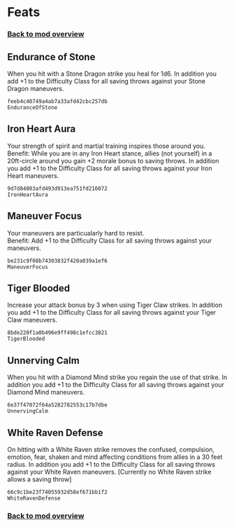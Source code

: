 # Feats

### [Back to mod overview](./README.md)

## Endurance of Stone

When you hit with a Stone Dragon strike you heal for 1d6. In addition you add +1 to the Difficulty Class for all saving throws against your Stone Dragon maneuvers.

`feeb4c40749a4ab7a33afd42cbc257db`  
`EnduranceOfStone`  

## Iron Heart Aura

Your strength of spirit and martial training inspires those around you.  
Benefit: While you are in any Iron Heart stance, allies (not yourself) in a 20ft-circle around you gain +2 morale bonus to saving throws. In addition you add +1 to the Difficulty Class for all saving throws against your Iron Heart maneuvers.

`9d7d84803afd493d913ea751fd216072`  
`IronHeartAura`  

## Maneuver Focus

Your maneuvers are particualarly hard to resist.  
Benefit: Add +1 to the Difficulty Class for all saving throws against your maneuvers.

`be231c9f08b74303832f420a039a1ef6`  
`ManeuverFocus`  

## Tiger Blooded

Increase your attack bonus by 3 when using Tiger Claw strikes. In addition you add +1 to the Difficulty Class for all saving throws against your Tiger Claw maneuvers.

`8bde220f1a0b496e9ff498c1efcc3821`  
`TigerBlooded`  

## Unnerving Calm

When you hit with a Diamond Mind strike you regain the use of that strike. In addition you add +1 to the Difficulty Class for all saving throws against your Diamond Mind maneuvers.

`6e37f47072f64a5282782553c17b7dbe`  
`UnnervingCalm`  

## White Raven Defense

On hitting with a White Raven strike removes the confused, compulsion, emotion, fear, shaken and mind affecting conditions from allies in a 30 feet radius. In addition you add +1 to the Difficulty Class for all saving throws against your White Raven maneuvers. [Currently no White Raven strike allows a saving throw]

`66c9c1be23f74055932d58ef671bb1f2`  
`WhiteRavenDefense`  


### [Back to mod overview](./README.md)
